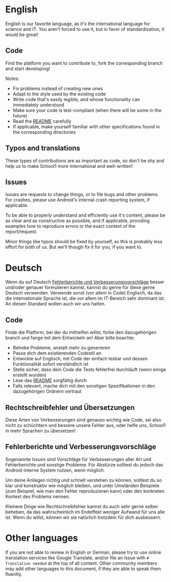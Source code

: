 # English
English is our favorite language, as it's the international language for science and IT. You aren't forced to use it, but in favor of standardization, it would be great!
## Code
Find the platform you want to contribute to, fork the corresponding branch and start developing!

Notes:
- Fix problems instead of creating new ones
- Adapt to the style used by the existing code
- Write code that's easily legible, and whose functionality can immediately understood
- Make sure your code is test-compliant (when there will be some in the future)
- Read the [README](../master/README.md) carefully
- If applicable, make yourself familiar with other specifications found in the corresponding directories
## Typos and translations
These types of contributions are as important as code, so don't be shy and help us to make School1 more international and well-written!
## Issues
Issues are requests to change things, or to file bugs and other problems. For crashes, please use Android's internal crash reporting system, if applicable.

To be able to properly understand and efficiently use it's content, please be as clear and as constructive as possible, and if applicable, providing examples how to reproduce errors or the exact context of the report/request.

Minor things like typos should be fixed by yourself, as this is probably less effort for both of us. But we'll though fix it for you, if you want to.
# Deutsch
Wenn du auf Deutsch [Fehlerberichte und Verbesserungsvorschläge](#german-issues) besser und/oder genauer formulieren kannst, kannst du gerne für diese gerne Deutsch verwenden. Verwende sonst (vor allem in Code) Englisch, da das die internationale Sprache ist, die vor allem im IT-Bereich sehr dominant ist. An diesen Standard wollen auch wir uns halten.
## Code
Finde die Platform, bei der du mithelfen willst, forke den dazugehörigen branch und fange mit dem Entwickeln an!
Aber bitte beachte:
- Behebe Probleme, anstatt mehr zu generieren
- Passe dich dem existierenden Codestil an
- Entwickle auf Englisch, mit Code der einfach lesbar und dessen Funktionalität sofort verständlich ist
- Stelle sicher, dass dein Code die Tests fehlerfrei durchläuft (wenn einige erstellt wurden)
- Lese das [README](../master/README.md) sorgfältig durch
- Falls relevant, mache dich mit den sonstigen Spezifikationen in den dazugehörigen Ordnern vertraut 
## Rechtschreibfehler und Übersetzungen
Diese Arten von Verbesserungen sind genauso wichtig wie Code, sei also nicht zu schüchtern und bessere unsere Fehler aus, oder helfe uns, School1 in mehr Sprachen zu übersetzen!
## <a name="german-issues"></a>Fehlerberichte und Verbesserungsvorschläge
Sogenannte _Issues_ sind Vorschläge für Verbesserungen aller Art und Fehlerberichte und sonstige Probleme. Für Abstürze solltest du jedoch das Android-interne System nutzen, wenn möglich.

Um deine Anliegen richtig und schnell verstehen zu können, solltest du so klar und konstruktiv wie möglich bleiben, und unter Umständen Beispiele (zum Beispiel, wie man den Fehler reproduzieren kann) oder den konkreten Kontext des Problems nennen.

Kleinere Dinge wie Rechtschreibfehler kannst du auch sehr gerne selber beheben, da das wahrscheinlich im Endeffekt weniger Aufwand für uns alle ist. Wenn du willst, können wir sie natürlich trotzdem für dich ausbessern.
# Other languages
If you are not able to review in English or German, please try to use online translation services like Google Translate, and/or file an Issue with `# Translation needed` at the top of all content.
Other community members may add other languages to this document, if they are able to speak them fluently.